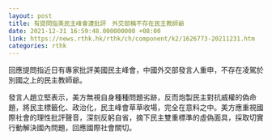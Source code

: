```yaml
---
layout: post
title: 有提問指美民主峰會遭批評　外交部稱不存在民主教師爺
date: 2021-12-31 16:59:48.000000000 +08:00
link: https://news.rthk.hk/rthk/ch/component/k2/1626773-20211231.htm
categories: rthk
---
```


回應提問指近日有專家批評美國民主峰會，中國外交部發言人重申，不存在凌駕於別國之上的民主教師爺。

發言人趙立堅表示，美方無視自身種種問題劣跡，反而炮製民主對抗威權的偽命題，將民主標籤化、政治化，民主峰會草草收場，完全在意料之中。美方應重視國際社會的理性批評聲音，深刻反躬自省，摘下民主雙重標準的虛偽面具，採取切實行動解決國內問題，回應國際社會關切。
